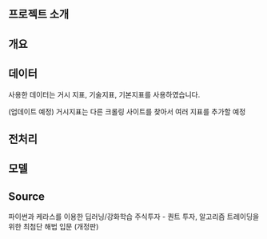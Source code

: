 ## 프로젝트 소개

## 개요

## 데이터
사용한 데이터는 거시 지표, 기술지표, 기본지표를 사용하였습니다. 


(업데이트 예정)
거시지표는 다른 크롤링 사이트를 찾아서 여러 지표를 추가할 예정

## 전처리


## 모델

## Source
파이썬과 케라스를 이용한 딥러닝/강화학습 주식투자 - 퀀트 투자, 알고리즘 트레이딩을 위한 최첨단 해법 입문 (개정판)

